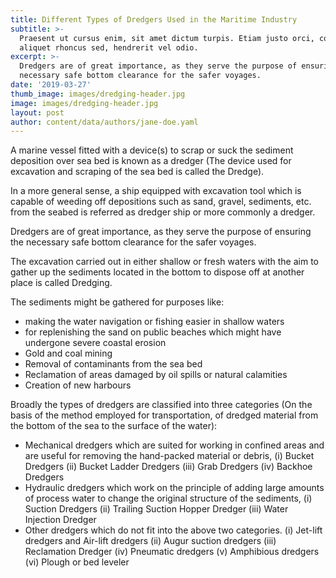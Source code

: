 ```yaml
---
title: Different Types of Dredgers Used in the Maritime Industry
subtitle: >-
  Praesent ut cursus enim, sit amet dictum turpis. Etiam justo orci, consectetur
  aliquet rhoncus sed, hendrerit vel odio.
excerpt: >-
  Dredgers are of great importance, as they serve the purpose of ensuring the
  necessary safe bottom clearance for the safer voyages.
date: '2019-03-27'
thumb_image: images/dredging-header.jpg
image: images/dredging-header.jpg
layout: post
author: content/data/authors/jane-doe.yaml
---
```

A marine vessel fitted with a device(s) to scrap or suck the sediment deposition over sea bed is known as a dredger (The device used for excavation and scraping of the sea bed is called the Dredge).

In a more general sense, a ship equipped with excavation tool which is capable of weeding off depositions such as sand, gravel, sediments, etc. from the seabed is referred as dredger ship or more commonly a dredger.

Dredgers are of great importance, as they serve the purpose of ensuring the necessary safe bottom clearance for the safer voyages.

The excavation carried out in either shallow or fresh waters with the aim to gather up the sediments located in the bottom to dispose off at another place is called Dredging.

The sediments might be gathered for purposes like:

* making the water navigation or fishing easier in shallow waters
* for replenishing the sand on public beaches which might have undergone severe coastal erosion
* Gold and coal mining
* Removal of contaminants from the sea bed
* Reclamation of areas damaged by oil spills or natural calamities
* Creation of new harbours

Broadly the types of dredgers are classified into three categories (On the basis of the method employed for transportation, of dredged material from the bottom of the sea to the surface of the water):

* Mechanical dredgers which are suited for working in confined areas and are useful for removing the hand-packed material or debris,
		(i) Bucket Dredgers
		(ii) Bucket Ladder Dredgers
		(iii) Grab Dredgers
		(iv) Backhoe Dredgers
* Hydraulic dredgers which work on the principle of adding large amounts of process water to change the original structure of the sediments, 
		(i) Suction Dredgers
		(ii) Trailing Suction Hopper Dredger
		(iii) Water Injection Dredger
* Other dredgers which do not fit into the above two categories.
		(i) Jet-lift dredgers and Air-lift dredgers
		(ii) Augur suction dredgers
		(iii) Reclamation Dredger
		(iv) Pneumatic dredgers
		(v) Amphibious dredgers
		(vi) Plough or bed leveler

